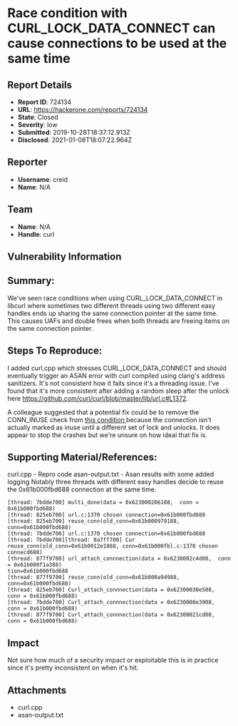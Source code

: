 # Race condition with CURL_LOCK_DATA_CONNECT can cause connections to be used at the same time

## Report Details
- **Report ID**: 724134
- **URL**: https://hackerone.com/reports/724134
- **State**: Closed
- **Severity**: low
- **Submitted**: 2019-10-28T18:37:12.913Z
- **Disclosed**: 2021-01-08T18:07:22.964Z

## Reporter
- **Username**: creid
- **Name**: N/A

## Team
- **Name**: N/A
- **Handle**: curl

## Vulnerability Information
## Summary:
We've seen race conditions when using CURL_LOCK_DATA_CONNECT in libcurl where sometimes two different threads using two different easy handles ends up sharing the same connection pointer at the same time.
This causes UAFs and double frees when both threads are freeing items on the same connection pointer.

## Steps To Reproduce:
I added curl.cpp which stresses CURL_LOCK_DATA_CONNECT and should eventually trigger an ASAN error with curl compiled using clang's address sanitizers.
It's not consistent how it fails since it's a threading issue. I've found that it's more consistent after adding a random sleep after the unlock here https://github.com/curl/curl/blob/master/lib/url.c#L1372.

A colleague suggested that a potential fix could be to remove the CONN_INUSE check from [this condition ](https://github.com/curl/curl/blob/master/lib/url.c#L1194) because the connection isn't actually marked as inuse until a different set of lock and unlocks. It does appear to stop the crashes but we're unsure on how ideal that fix is.

## Supporting Material/References:

curl.cpp - Repro code
asan-output.txt - Asan results with some added logging
Notably three threads with different easy handles decide to reuse the 0x61b000fbd688 connection at the same time.
```
[thread: 7bdde700] multi_done(data = 0x623000206108,  conn = 0x61b000fbd688)
[thread: 825eb700] url.c:1370 chosen connection=0x61b000fbd688
[thread: 825eb700] reuse_conn(old_conn=0x61b000979188, conn=0x61b000fbd688)
[thread: 7bdde700] url.c:1370 chosen connection=0x61b000fbd688
[thread: 7bdde700][thread: 8a7ff700] Cur reuse_conn(old_conn=0x61b0012e1888, conn=0x61b000fbl.c:1370 chosen connecd688)
[thread: 877f9700] url_attach_connnection(data = 0x6230002c4d08,  conn = 0x61b000f1a388)
tion=0x61b000fbd688
[thread: 877f9700] reuse_conn(old_conn=0x61b000a94988, conn=0x61b000fbd688)
[thread: 825eb700] Curl_attach_connnection(data = 0x62300030e508,  conn = 0x61b000fbd688)
[thread: 7bdde700] Curl_attach_connnection(data = 0x6230000e3908,  conn = 0x61b000fbd688)
[thread: 877f9700] Curl_attach_connnection(data = 0x62300021cd08,  conn = 0x61b000fbd688)
```

## Impact

Not sure how much of a security impact or exploitable this is in practice since it's pretty inconsistent on when it's hit.

## Attachments
- curl.cpp
- asan-output.txt
